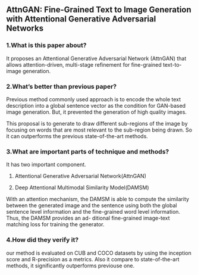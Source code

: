 ## AttnGAN: Fine-Grained Text to Image Generation with Attentional Generative Adversarial Networks

### 1.What is this paper about?

It proposes an Attentional Generative Adversarial Network (AttnGAN) that allows attention-driven, multi-stage refinement for fine-grained text-to-image generation.

### 2.What’s better than previous paper?

Previous method commonly used approach is to encode the whole text description into a global sentence vector as the condition for GAN-based image generation. But, it prevented the generation of high quality images.

This proposal is to generate to draw different sub-regions of the image by focusing on words that are most relevant to the sub-region being drawn. So it can outperforms the previous state-of-the-art methods.

### 3.What are important parts of technique and methods?

It has two important component.

1. Attentional Generative Adversarial Network(AttnGAN)

2. Deep Attentional Multimodal Similarity Model(DAMSM) 

With an attention mechanism, the DAMSM is able to compute the similarity between the generated image and the sentence using both the global sentence level information and the fine-grained word level information. Thus, the DAMSM provides an ad- ditional fine-grained image-text matching loss for training the generator.

### 4.How did they verify it?

our method is evaluated on CUB and COCO datasets by using the inception score and R-precision as a metrics. Also it compare to state-of-the-art methods, it significantly outperforms previouse one.
